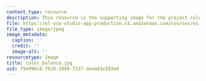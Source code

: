 ```yaml
---
content_type: resource
description: This resource is the supporting image for the project color balance.
file: https://ol-ocw-studio-app-production.s3.amazonaws.com/courses/es-298-art-of-color-spring-2005/f9e996c8761018d97227aeaa81e583e4_color_balance.jpg
file_type: image/jpeg
image_metadata:
  caption: ''
  credit: ''
  image-alt: ''
resourcetype: Image
title: color_balance.jpg
uid: f9e996c8-7610-18d9-7227-aeaa81e583e4
---
```

